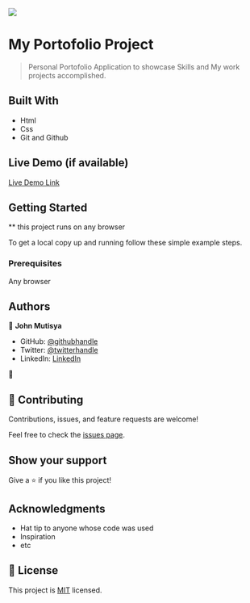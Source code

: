 ![](https://img.shields.io/badge/Microverse-blueviolet)

# My Portofolio Project

> Personal Portofolio Application to showcase Skills and My work projects accomplished.


## Built With

- Html
- Css
- Git and Github


## Live Demo (if available)

[Live Demo Link](https://johnkioko.github.io/My-Portofolio-Project/)


## Getting Started

** this project runs on any browser


To get a local copy up and running follow these simple example steps.

### Prerequisites

Any browser



## Authors

👤 **John Mutisya**

- GitHub: [@githubhandle](https://github.com/johnkioko)
- Twitter: [@twitterhandle](https://twitter.com/@john_the_web_dev)
- LinkedIn: [LinkedIn](https://linkedin.com/in/johnkioko)

👤

## 🤝 Contributing

Contributions, issues, and feature requests are welcome!

Feel free to check the [issues page](../../issues/).

## Show your support

Give a ⭐️ if you like this project!

## Acknowledgments

- Hat tip to anyone whose code was used
- Inspiration
- etc

## 📝 License

This project is [MIT](./MIT.MD) licensed.